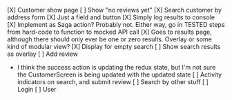 [X] Customer show page
[ ] Show "no reviews yet"
[X] Search customer by address form
[X] Just a field and button
[X] Simply log results to console
[X] Implement as Saga action? Probably not. Either way, go in TESTED steps from hard-code to function to mocked API call
[X] Goes to results page, although there should only ever be one or zero results. Overlay or some kind of modular view?
[X] Display for empty search
[ ] Show search results as overlay
[ ] Add review

- I think the success action is updating the redux state, but I'm not sure the CustomerScreen is being updated with the updated state
  [ ] Activity indicators on search, and submit review
  [ ] Search by other stuff
  [ ] Login
  [ ] User

